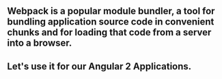 ## Webpack is a popular module bundler, a tool for bundling application source code in convenient chunks and for loading that code from a server into a browser.

## Let's use it for our Angular 2 Applications.
